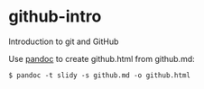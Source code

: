 # github-intro

Introduction to git and GitHub

Use [pandoc](http://johnmacfarlane.net/pandoc/) to create github.html from github.md:
    
    $ pandoc -t slidy -s github.md -o github.html
